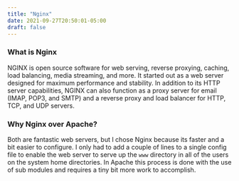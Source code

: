 ```yaml
---
title: "Nginx"
date: 2021-09-27T20:50:01-05:00
draft: false
---
```


### What is Nginx

NGINX is open source software for web serving, reverse proxying, caching, load balancing, media streaming, and more. It started out as a web server designed for maximum performance and stability. In addition to its HTTP server capabilities, NGINX can also function as a proxy server for email (IMAP, POP3, and SMTP) and a reverse proxy and load balancer for HTTP, TCP, and UDP servers.

### Why Nginx over Apache?

Both are fantastic web servers, but I chose Nginx because its faster and a bit easier to configure. I only had to add a couple of lines to a single config
file to enable the web server to serve up the `www` directory in all of the users on the system home directories. In Apache this process is done with the use
of sub modules and requires a tiny bit more work to accomplish.

